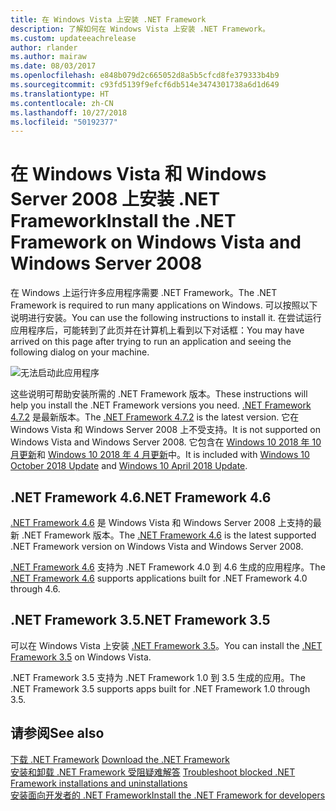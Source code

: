 ```yaml
---
title: 在 Windows Vista 上安装 .NET Framework
description: 了解如何在 Windows Vista 上安装 .NET Framework。
ms.custom: updateeachrelease
author: rlander
ms.author: mairaw
ms.date: 08/03/2017
ms.openlocfilehash: e848b079d2c665052d8a5b5cfcd8fe379333b4b9
ms.sourcegitcommit: c93fd5139f9efcf6db514e3474301738a6d1d649
ms.translationtype: HT
ms.contentlocale: zh-CN
ms.lasthandoff: 10/27/2018
ms.locfileid: "50192377"
---
```

# <a name="install-the-net-framework-on-windows-vista-and-windows-server-2008"></a><span data-ttu-id="e1146-103">在 Windows Vista 和 Windows Server 2008 上安装 .NET Framework</span><span class="sxs-lookup"><span data-stu-id="e1146-103">Install the .NET Framework on Windows Vista and Windows Server 2008</span></span>

<span data-ttu-id="e1146-104">在 Windows 上运行许多应用程序需要 .NET Framework。</span><span class="sxs-lookup"><span data-stu-id="e1146-104">The .NET Framework is required to run many applications on Windows.</span></span> <span data-ttu-id="e1146-105">可以按照以下说明进行安装。</span><span class="sxs-lookup"><span data-stu-id="e1146-105">You can use the following instructions to install it.</span></span> <span data-ttu-id="e1146-106">在尝试运行应用程序后，可能转到了此页并在计算机上看到以下对话框：</span><span class="sxs-lookup"><span data-stu-id="e1146-106">You may have arrived on this page after trying to run an application and seeing the following dialog on your machine.</span></span>

![无法启动此应用程序](./media/this-application-could-not-be-started.png)

<span data-ttu-id="e1146-108">这些说明可帮助安装所需的 .NET Framework 版本。</span><span class="sxs-lookup"><span data-stu-id="e1146-108">These instructions will help you install the .NET Framework versions you need.</span></span> <span data-ttu-id="e1146-109">[.NET Framework 4.7.2](https://go.microsoft.com/fwlink/?LinkID=863255) 是最新版本。</span><span class="sxs-lookup"><span data-stu-id="e1146-109">The [.NET Framework 4.7.2](https://go.microsoft.com/fwlink/?LinkID=863255) is the latest version.</span></span> <span data-ttu-id="e1146-110">它在 Windows Vista 和 Windows Server 2008 上不受支持。</span><span class="sxs-lookup"><span data-stu-id="e1146-110">It is not supported on Windows Vista and Windows Server 2008.</span></span> <span data-ttu-id="e1146-111">它包含在 [Windows 10 2018 年 10 月更新](https://support.microsoft.com/en-us/help/4028685/windows-10-get-the-update)和 [Windows 10 2018 年 4 月更新](https://www.microsoft.com/software-download/windows10)中。</span><span class="sxs-lookup"><span data-stu-id="e1146-111">It is included with [Windows 10 October 2018 Update](https://support.microsoft.com/en-us/help/4028685/windows-10-get-the-update) and [Windows 10 April 2018 Update](https://www.microsoft.com/software-download/windows10).</span></span>

## <a name="net-framework-46"></a><span data-ttu-id="e1146-112">.NET Framework 4.6</span><span class="sxs-lookup"><span data-stu-id="e1146-112">.NET Framework 4.6</span></span>

<span data-ttu-id="e1146-113">[.NET Framework 4.6](https://www.microsoft.com/en-us/download/details.aspx?id=48130&e6b34bbe-475b-1abd-2c51-b5034bcdd6d2=True) 是 Windows Vista 和 Windows Server 2008 上支持的最新 .NET Framework 版本。</span><span class="sxs-lookup"><span data-stu-id="e1146-113">The [.NET Framework 4.6](https://www.microsoft.com/en-us/download/details.aspx?id=48130&e6b34bbe-475b-1abd-2c51-b5034bcdd6d2=True) is the latest supported .NET Framework version on Windows Vista and Windows Server 2008.</span></span>

<span data-ttu-id="e1146-114">[.NET Framework 4.6](https://www.microsoft.com/en-us/download/details.aspx?id=48130&e6b34bbe-475b-1abd-2c51-b5034bcdd6d2=True) 支持为 .NET Framework 4.0 到 4.6 生成的应用程序。</span><span class="sxs-lookup"><span data-stu-id="e1146-114">The [.NET Framework 4.6](https://www.microsoft.com/en-us/download/details.aspx?id=48130&e6b34bbe-475b-1abd-2c51-b5034bcdd6d2=True) supports applications built for .NET Framework 4.0 through 4.6.</span></span>

## <a name="net-framework-35"></a><span data-ttu-id="e1146-115">.NET Framework 3.5</span><span class="sxs-lookup"><span data-stu-id="e1146-115">.NET Framework 3.5</span></span>

<span data-ttu-id="e1146-116">可以在 Windows Vista 上安装 [.NET Framework 3.5](https://go.microsoft.com/fwlink/?LinkID=213834&dotnetdocs)。</span><span class="sxs-lookup"><span data-stu-id="e1146-116">You can install the [.NET Framework 3.5](https://go.microsoft.com/fwlink/?LinkID=213834&dotnetdocs) on Windows Vista.</span></span>

<span data-ttu-id="e1146-117">.NET Framework 3.5 支持为 .NET Framework 1.0 到 3.5 生成的应用。</span><span class="sxs-lookup"><span data-stu-id="e1146-117">The .NET Framework 3.5 supports apps built for .NET Framework 1.0 through 3.5.</span></span>

## <a name="see-also"></a><span data-ttu-id="e1146-118">请参阅</span><span class="sxs-lookup"><span data-stu-id="e1146-118">See also</span></span>

<span data-ttu-id="e1146-119">[下载 .NET Framework](https://www.microsoft.com/net/download/framework?utm_source=ms-docs&utm_medium=referral) </span><span class="sxs-lookup"><span data-stu-id="e1146-119">[Download the .NET Framework](https://www.microsoft.com/net/download/framework?utm_source=ms-docs&utm_medium=referral) </span></span>  
<span data-ttu-id="e1146-120">[安装和卸载 .NET Framework 受阻疑难解答](troubleshoot-blocked-installations-and-uninstallations.md) </span><span class="sxs-lookup"><span data-stu-id="e1146-120">[Troubleshoot blocked .NET Framework installations and uninstallations](troubleshoot-blocked-installations-and-uninstallations.md) </span></span>  
[<span data-ttu-id="e1146-121">安装面向开发者的 .NET Framework</span><span class="sxs-lookup"><span data-stu-id="e1146-121">Install the .NET Framework for developers</span></span>](guide-for-developers.md)
